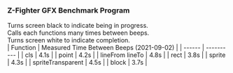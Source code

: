### Z-Fighter GFX Benchmark Program
Turns screen black to indicate being in progress.  
Calls each functions many times between beeps.  
Turns screen white to indicate completion.  
| Function | Measured Time Between Beeps (2021-09-02) |
| ------ | ---------- |
| cls | 4.1s |
| point | 4.2s |
| lineFrom lineTo | 4.8s |
| rect | 3.8s |
| sprite | 4.3s |
| spriteTransparent | 4.5s |
| block | 3.7s |
